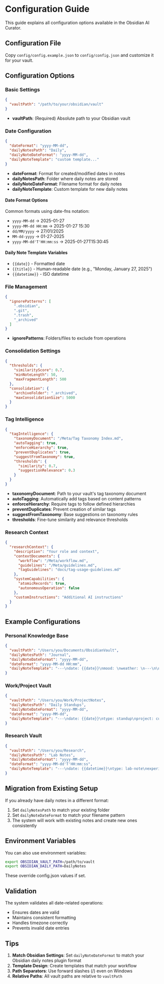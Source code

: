 # Configuration Guide

This guide explains all configuration options available in the Obsidian AI Curator.

## Configuration File

Copy `config/config.example.json` to `config/config.json` and customize it for your vault.

## Configuration Options

### Basic Settings

```json
{
  "vaultPath": "/path/to/your/obsidian/vault"
}
```
- **vaultPath**: (Required) Absolute path to your Obsidian vault

### Date Configuration

```json
{
  "dateFormat": "yyyy-MM-dd",
  "dailyNotesPath": "Daily",
  "dailyNoteDateFormat": "yyyy-MM-dd",
  "dailyNoteTemplate": "custom template..."
}
```

- **dateFormat**: Format for created/modified dates in notes
- **dailyNotesPath**: Folder where daily notes are stored
- **dailyNoteDateFormat**: Filename format for daily notes
- **dailyNoteTemplate**: Custom template for new daily notes

#### Date Format Options
Common formats using date-fns notation:
- `yyyy-MM-dd` → 2025-01-27
- `yyyy-MM-dd HH:mm` → 2025-01-27 15:30
- `dd/MM/yyyy` → 27/01/2025
- `MM-dd-yyyy` → 01-27-2025
- `yyyy-MM-dd'T'HH:mm:ss` → 2025-01-27T15:30:45

#### Daily Note Template Variables
- `{{date}}` - Formatted date
- `{{title}}` - Human-readable date (e.g., "Monday, January 27, 2025")
- `{{datetime}}` - ISO datetime

### File Management

```json
{
  "ignorePatterns": [
    ".obsidian",
    ".git",
    ".trash",
    "_archived"
  ]
}
```
- **ignorePatterns**: Folders/files to exclude from operations

### Consolidation Settings

```json
{
  "thresholds": {
    "similarityScore": 0.7,
    "minNoteLength": 50,
    "maxFragmentLength": 500
  },
  "consolidation": {
    "archiveFolder": "_archived",
    "maxConsolidationSize": 5000
  }
}
```

### Tag Intelligence

```json
{
  "tagIntelligence": {
    "taxonomyDocument": "/Meta/Tag Taxonomy Index.md",
    "autoTagging": true,
    "enforceHierarchy": true,
    "preventDuplicates": true,
    "suggestFromTaxonomy": true,
    "thresholds": {
      "similarity": 0.7,
      "suggestionRelevance": 0.3
    }
  }
}
```

- **taxonomyDocument**: Path to your vault's tag taxonomy document
- **autoTagging**: Automatically add tags based on content patterns
- **enforceHierarchy**: Require tags to follow defined hierarchies
- **preventDuplicates**: Prevent creation of similar tags
- **suggestFromTaxonomy**: Base suggestions on taxonomy rules
- **thresholds**: Fine-tune similarity and relevance thresholds

### Research Context

```json
{
  "researchContext": {
    "description": "Your role and context",
    "contextDocuments": {
      "workflow": "/Meta/workflow.md",
      "guidelines": "/Meta/guidelines.md",
      "tagGuidelines": "docs/tag-usage-guidelines.md"
    },
    "systemCapabilities": {
      "atomicRecords": true,
      "autonomousOperation": false
    },
    "customInstructions": "Additional AI instructions"
  }
}
```

## Example Configurations

### Personal Knowledge Base
```json
{
  "vaultPath": "/Users/you/Documents/ObsidianVault",
  "dailyNotesPath": "Journal",
  "dailyNoteDateFormat": "yyyy-MM-dd",
  "dateFormat": "yyyy-MM-dd HH:mm",
  "dailyNoteTemplate": "---\ndate: {{date}}\nmood: \nweather: \n---\n\n# {{title}}\n\n## Gratitude\n- \n\n## Today's Goals\n- [ ] \n\n## Notes\n\n## Tomorrow\n- [ ] "
}
```

### Work/Project Vault
```json
{
  "vaultPath": "/Users/you/Work/ProjectNotes",
  "dailyNotesPath": "Daily Standups",
  "dailyNoteDateFormat": "yyyy-MM-dd",
  "dateFormat": "yyyy-MM-dd",
  "dailyNoteTemplate": "---\ndate: {{date}}\ntype: standup\nproject: current\n---\n\n# {{title}}\n\n## Yesterday\n- \n\n## Today\n- [ ] \n\n## Blockers\n- \n"
}
```

### Research Vault
```json
{
  "vaultPath": "/Users/you/Research",
  "dailyNotesPath": "Lab Notes",
  "dailyNoteDateFormat": "yyyy-MM-dd",
  "dateFormat": "yyyy-MM-dd'T'HH:mm:ss",
  "dailyNoteTemplate": "---\ndate: {{datetime}}\ntype: lab-note\nexperiments: []\n---\n\n# Lab Notes - {{title}}\n\n## Experiments\n\n## Observations\n\n## Data\n\n## Next Steps\n"
}
```

## Migration from Existing Setup

If you already have daily notes in a different format:

1. Set `dailyNotesPath` to match your existing folder
2. Set `dailyNoteDateFormat` to match your filename pattern
3. The system will work with existing notes and create new ones consistently

## Environment Variables

You can also use environment variables:
```bash
export OBSIDIAN_VAULT_PATH=/path/to/vault
export OBSIDIAN_DAILY_PATH=DailyNotes
```

These override config.json values if set.

## Validation

The system validates all date-related operations:
- Ensures dates are valid
- Maintains consistent formatting
- Handles timezone correctly
- Prevents invalid date entries

## Tips

1. **Match Obsidian Settings**: Set `dailyNoteDateFormat` to match your Obsidian daily notes plugin format
2. **Template Design**: Create templates that match your workflow
3. **Path Separators**: Use forward slashes (/) even on Windows
4. **Relative Paths**: All vault paths are relative to `vaultPath`